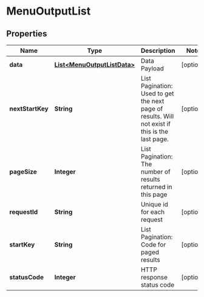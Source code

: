 

# MenuOutputList


## Properties

| Name | Type | Description | Notes |
|------------ | ------------- | ------------- | -------------|
|**data** | [**List&lt;MenuOutputListData&gt;**](MenuOutputListData.md) | Data Payload |  [optional] |
|**nextStartKey** | **String** | List Pagination: Used to get the next page of results. Will not exist if this is the last page. |  [optional] |
|**pageSize** | **Integer** | List Pagination: The number of results returned in this page |  [optional] |
|**requestId** | **String** | Unique id for each request |  [optional] |
|**startKey** | **String** | List Pagination: Code for paged results |  [optional] |
|**statusCode** | **Integer** | HTTP response status code |  [optional] |



